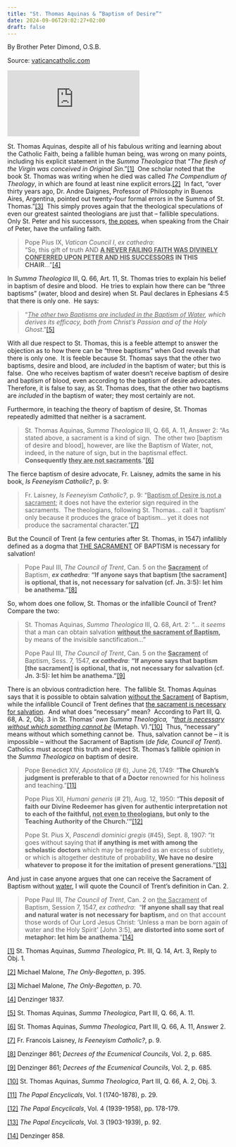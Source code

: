 ```yaml
---
title: "St. Thomas Aquinas & “Baptism of Desire”"
date: 2024-09-06T20:02:27+02:00
draft: false
---
```



By Brother Peter Dimond, O.S.B.

Source: [vaticancatholic.com](https://vaticancatholic.com/st-thomas-aquinas-baptism-of-desire/)

<p><iframe title="YouTube video player" src="https://www.youtube.com/embed/yAIvJwyUmpc" frameborder="0" allowfullscreen="allowfullscreen"></iframe></p>

<p>St. Thomas Aquinas, despite all of his fabulous writing and learning about the Catholic Faith, being a fallible human being, was wrong on many points, including his explicit statement in the <em>Summa Theologica</em> that “<em>The flesh of the Virgin was conceived in Original Sin</em>.”<a href="#_edn1" name="_ednref1">[1]</a>  One scholar noted that the book St. Thomas was writing when he died was called <em>The Compendium of Theology</em>, in which are found at least nine explicit errors.<a href="#_edn2" name="_ednref2">[2]</a>  In fact, “over thirty years ago, Dr. Andre Daignes, Professor of Philosophy in Buenos Aires, Argentina, pointed out twenty-four formal errors in the Summa of St. Thomas.”<a href="#_edn3" name="_ednref3">[3]</a>  This simply proves again that the theological speculations of even our greatest sainted theologians are just that – fallible speculations.  Only St. Peter and his successors, <u>the popes</u>, when speaking from the Chair of Peter, have the unfailing faith.</p>
<blockquote>
<p>Pope Pius IX, <em>Vatican Council I</em>, <em>ex cathedra</em>:<br />“So, this gift of truth AND <strong><u>A NEVER FAILING FAITH WAS DIVINELY CONFERRED UPON PETER AND HIS SUCCESSORS</u> IN THIS CHAIR</strong>…”<a href="#_edn4" name="_ednref4">[4]</a></p>
</blockquote>
<p>In <em>Summa Theologica</em> III, Q. 66, Art. 11, St. Thomas tries to explain his belief in baptism of desire and blood.  He tries to explain how there can be “three baptisms” (water, blood and desire) when St. Paul declares in Ephesians 4:5 that there is only one.  He says:</p>
<blockquote>
<p>“<em><u>The other two Baptisms are included in the Baptism of Water</u>, which derives its efficacy, both from Christ’s Passion and of the Holy Ghost</em>.”<a href="#_edn5" name="_ednref5">[5]</a> </p>
</blockquote>
<p>With all due respect to St. Thomas, this is a feeble attempt to answer the objection as to how there can be “three baptisms” when God reveals that there is only one.  It is feeble because St. Thomas says that the other two baptisms, desire and blood, are <em>included</em> in the baptism of water; but this is false.  One who receives baptism of water doesn’t receive baptism of desire and baptism of blood, even according to the baptism of desire advocates.  Therefore, it is false to say, as St. Thomas does, that the other two baptisms are <em>included</em> in the baptism of water; they most certainly are not. </p>
<p>Furthermore, in teaching the theory of baptism of desire, St. Thomas repeatedly admitted that neither is a sacrament.</p>
<blockquote>
<p>St. Thomas Aquinas,<em> Summa Theologica</em> III, Q. 66, A. 11, Answer 2: “As stated above, a sacrament is a kind of sign.  The other two [baptism of desire and blood], however, are like the Baptism of Water, not, indeed, in the nature of sign, but in the baptismal effect.  <strong>Consequently <u>they are not sacraments</u></strong>.”<a href="#_edn6" name="_ednref6">[6]</a></p>
</blockquote>
<p>The fierce baptism of desire advocate, Fr. Laisney, admits the same in his book, <em>Is Feeneyism Catholic?</em>, p. 9:</p>
<blockquote>
<p>Fr. Laisney, <em>Is Feeneyism Catholic?</em>, p. 9: “<u>Baptism of Desire is not a sacrament</u>; it does not have the exterior sign required in the sacraments.  The theologians, following St. Thomas… call it ‘baptism’ only because it produces the grace of baptism… yet it does not produce the sacramental character.”<a href="#_edn7" name="_ednref7">[7]</a></p>
</blockquote>
<p>But the Council of Trent (a few centuries after St. Thomas, in 1547) infallibly defined as a dogma that <u>THE SACRAMENT</u> OF BAPTISM is necessary for salvation!</p>
<blockquote>
<p>Pope Paul III, <em>The Council of Trent</em>, Can. 5 on the <strong><u>Sacrament</u></strong> of Baptism, <strong><em>ex cathedra</em></strong>: <strong>“If anyone says that baptism [the sacrament] is optional, that is, not necessary for salvation (cf. Jn. 3:5): let him be anathema.”</strong><a href="#_edn8" name="_ednref8">[8]</a></p>
</blockquote>
<p>So, whom does one follow, St. Thomas or the infallible Council of Trent?  Compare the two:</p>
<blockquote>
<p>St. Thomas Aquinas, <em>Summa Theologica</em> III, Q. 68, Art. 2: “… it <em>seems</em> that a man can obtain salvation <strong><u>without the sacrament of Baptism</u>,</strong> by means of the invisible sanctification…”</p>
<p>Pope Paul III, <em>The Council of Trent</em>, Can. 5 on the <strong><u>Sacrament</u></strong> of Baptism, Sess. 7, 1547, <strong><em>ex cathedra</em></strong>: <strong>“If anyone says that baptism [the sacrament] is optional, that is, not necessary for salvation (cf. Jn. 3:5): let him be anathema.”</strong><a href="#_edn9" name="_ednref9">[9]</a></p>
</blockquote>
<p>There is an obvious contradiction here.  The fallible St. Thomas Aquinas says that it is possible to obtain salvation <u>without the Sacrament</u> of Baptism, while the infallible Council of Trent defines that <u>the sacrament is necessary for salvation</u>.  And what does “necessary” mean?  According to Part III, Q. 68, A. 2, Obj. 3 in St. Thomas’ <em>own Summa Theologica,</em>  “<em><u>that is necessary without which something cannot be</u></em> (Metaph. V).”<a href="#_edn10" name="_ednref10">[10]</a>  Thus, “necessary” means without which something cannot be.  Thus, salvation cannot be – it is impossible – without the Sacrament of Baptism (<em>de fide, Council of Trent</em>).  Catholics must accept this truth and reject St. Thomas’s fallible opinion in the <em>Summa Theologica</em> on baptism of desire.</p>
<blockquote>
<p>Pope Benedict XIV, <em>Apostolica </em>(# 6), June 26, 1749: “<strong>The Church’s judgment is preferable to that of a Doctor</strong> renowned for his holiness and teaching.”<a href="#_edn11" name="_ednref11">[11]</a></p>
<p>Pope Pius XII, <em>Humani generis</em> (# 21), Aug. 12, 1950: “<strong>This deposit of faith our Divine Redeemer has given for authentic interpretation not to each of the faithful, <u>not even to theologians</u>, but only to the Teaching Authority of the Church.’”</strong><a href="#_edn12" name="_ednref12">[12]</a></p>
<p>Pope St. Pius X, <em>Pascendi dominici gregis</em> (#45), Sept. 8, 1907: “It goes without saying that <strong>if anything is met with among the scholastic doctors</strong> which may be regarded as an excess of subtlety, or which is altogether destitute of probability,<strong> We have no desire whatever to propose it for the imitation of present generations.”</strong><a href="#_edn13" name="_ednref13">[13]</a></p>
</blockquote>
<p>And just in case anyone argues that one can receive the Sacrament of Baptism without <u>water</u>, I will quote the Council of Trent’s definition in Can. 2.</p>
<blockquote>
<p>Pope Paul III, <em>The Council of Trent</em>, Can. 2 on <u>the Sacrament</u> of Baptism, Session 7, 1547, <em>ex cathedra</em>:  “<strong>If anyone shall say that real and natural water is not necessary for baptism, </strong>and on that account those words of Our Lord Jesus Christ: ‘Unless a man be born again of water and the Holy Spirit’ [John 3:5], <strong>are distorted into some sort of metaphor: let him be anathema</strong>.”<a href="#_edn14" name="_ednref14">[14]</a></p>
</blockquote>
<div class="footnotes">
<div class="content-notes">
<p><a href="#_ednref1" name="_edn1">[1]</a> St. Thomas Aquinas, <em>Summa Theologica</em>, Pt. III, Q. 14, Art. 3, Reply to Obj. 1.</p>
<p><a href="#_ednref2" name="_edn2">[2]</a> Michael Malone, <em>The Only-Begotten</em>, p. 395.</p>
<p><a href="#_ednref3" name="_edn3">[3]</a> Michael Malone, <em>The Only-Begotten</em>, p. 70.</p>
<p><a href="#_ednref4" name="_edn4">[4]</a> Denzinger 1837.</p>
<p><a href="#_ednref5" name="_edn5">[5]</a> St. Thomas Aquinas, <em>Summa Theologica</em>, Part III, Q. 66, A. 11.</p>
<p><a href="#_ednref6" name="_edn6">[6]</a> St. Thomas Aquinas,<em> Summa Theologica</em>, Part III, Q. 66, A. 11, Answer 2.</p>
<p><a href="#_ednref7" name="_edn7">[7]</a> Fr. Francois Laisney, <em>Is Feeneyism Catholic?</em>, p. 9.</p>
<p><a href="#_ednref8" name="_edn8">[8]</a> Denzinger 861; <em>Decrees of the Ecumenical Councils</em>, Vol. 2, p. 685.</p>
<p><a href="#_ednref9" name="_edn9">[9]</a> Denzinger 861; <em>Decrees of the Ecumenical Councils</em>, Vol. 2, p. 685.</p>
<p><a href="#_ednref10" name="_edn10">[10]</a> St. Thomas Aquinas,<em> Summa Theologica</em>, Part III, Q. 66, A. 2, Obj. 3.</p>
<p><a href="#_ednref11" name="_edn11">[11]</a> <em>The Papal Encyclicals</em>, Vol. 1 (1740-1878), p. 29.</p>
<p><a href="#_ednref12" name="_edn12">[12]</a> <em>The Papal Encyclicals</em>, Vol. 4 (1939-1958), pp. 178-179.</p>
<p><a href="#_ednref13" name="_edn13">[13]</a> <em>The Papal Encyclicals</em>, Vol. 3 (1903-1939), p. 92.</p>
<p><a href="#_ednref14" name="_edn14">[14]</a> Denzinger 858.</p>
</div>
</div>
